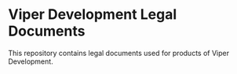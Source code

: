 # Viper Development Legal Documents

This repository contains legal documents used for products of Viper
Development.
